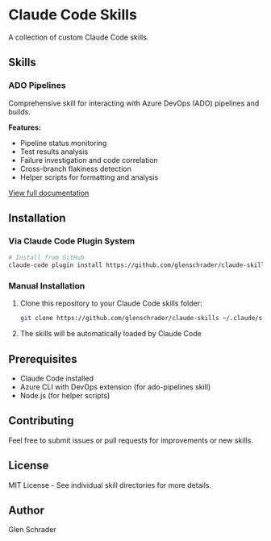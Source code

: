 # Claude Code Skills

A collection of custom Claude Code skills.

## Skills

### ADO Pipelines

Comprehensive skill for interacting with Azure DevOps (ADO) pipelines and builds.

**Features:**
- Pipeline status monitoring
- Test results analysis
- Failure investigation and code correlation
- Cross-branch flakiness detection
- Helper scripts for formatting and analysis

[View full documentation](./ado-pipelines/README.md)

## Installation

### Via Claude Code Plugin System

```bash
# Install from GitHub
claude-code plugin install https://github.com/glenschrader/claude-skills
```

### Manual Installation

1. Clone this repository to your Claude Code skills folder:
   ```bash
   git clone https://github.com/glenschrader/claude-skills ~/.claude/skills/custom-skills
   ```

2. The skills will be automatically loaded by Claude Code

## Prerequisites

- Claude Code installed
- Azure CLI with DevOps extension (for ado-pipelines skill)
- Node.js (for helper scripts)

## Contributing

Feel free to submit issues or pull requests for improvements or new skills.

## License

MIT License - See individual skill directories for more details.

## Author

Glen Schrader
